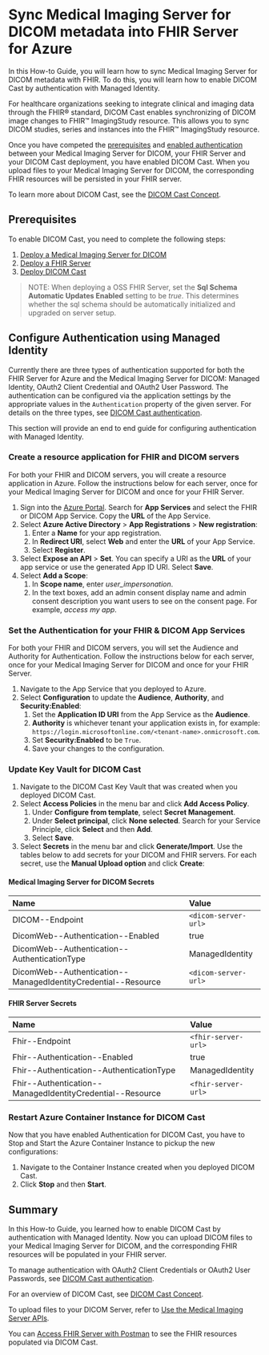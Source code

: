 # Sync Medical Imaging Server for DICOM metadata into FHIR Server for Azure

In this How-to Guide, you will learn how to sync Medical Imaging Server for DICOM metadata with FHIR. To do this, you will learn how to enable DICOM Cast by authentication with Managed Identity.

For healthcare organizations seeking to integrate clinical and imaging data through the FHIR® standard, DICOM Cast enables synchronizing of DICOM image changes to FHIR&trade; ImagingStudy resource. This allows you to sync DICOM studies, series and instances into the FHIR&trade; ImagingStudy resource.

Once you have competed the [prerequisites](#Prerequisites) and [enabled authentication](#Configure-Authentication-using-Managed-Identity) between your Medical Imaging Server for DICOM, your FHIR Server and your DICOM Cast deployment, you have enabled DICOM Cast. When you upload files to your Medical Imaging Server for DICOM, the corresponding FHIR resources will be persisted in your FHIR server.

To learn more about DICOM Cast, see the [DICOM Cast Concept](../concepts/dicom-cast.md).

## Prerequisites

To enable DICOM Cast, you need to complete the following steps:

1. [Deploy a Medical Imaging Server for DICOM](../quickstarts/deploy-via-azure.md)
1. [Deploy a FHIR Server](https://github.com/microsoft/fhir-server)
1. [Deploy DICOM Cast](../quickstarts/deploy-dicom-cast.md)

> NOTE: When deploying a OSS FHIR Server, set the **Sql Schema Automatic Updates Enabled** setting to be *true*. This determines whether the sql schema should be automatically initialized and upgraded on server setup.

## Configure Authentication using Managed Identity

Currently there are three types of authentication supported for both the FHIR Server for Azure and the Medical Imaging Server for DICOM: Managed Identity, OAuth2 Client Credential and OAuth2 User Password. The authentication can be configured via the application settings by the appropriate values in the `Authentication` property of the given server. For details on the three types, see [DICOM Cast authentication](/converter/dicom-cast/docs/authentication.md).

This section will provide an end to end guide for configuring authentication with Managed Identity.

### Create a resource application for FHIR and DICOM servers

For both your FHIR and DICOM servers, you will create a resource application in Azure. Follow the instructions below for each server, once for your Medical Imaging Server for DICOM and once for your FHIR Server.

1. Sign into the [Azure Portal](https://ms.portal.azure.com/). Search for **App Services** and select the FHIR or DICOM App Service. Copy the **URL** of the App Service.
1. Select **Azure Active Directory** > **App Registrations** > **New registration**:
    1. Enter a **Name** for your app registration.
    2. In **Redirect URI**, select **Web** and enter the **URL** of your App Service.
    3. Select **Register**.
1. Select **Expose an API** > **Set**. You can specify a URI as the **URL** of your app service or use the generated App ID URI. Select **Save**.
1. Select **Add a Scope**:
    1. In **Scope name**, enter *user_impersonation*.
    1. In the text boxes, add an admin consent display name and admin consent description you want users to see on the consent page. For example, *access my app*.

### Set the Authentication for your FHIR & DICOM App Services

For both your FHIR and DICOM servers, you will set the Audience and Authority for Authentication. Follow the instructions below for each server, once for your Medical Imaging Server for DICOM and once for your FHIR Server.

1. Navigate to the App Service that you deployed to Azure.
1. Select **Configuration** to update the **Audience**, **Authority**, and **Security:Enabled**:
    1. Set the **Application ID URI** from the App Service as the **Audience**.
    1. **Authority** is whichever tenant your application exists in, for example: ```https://login.microsoftonline.com/<tenant-name>.onmicrosoft.com```.
    1.  Set **Security:Enabled** to be ```True```.
    1.  Save your changes to the configuration.

### Update Key Vault for DICOM Cast

1. Navigate to the DICOM Cast Key Vault that was created when you deployed DICOM Cast.
1. Select **Access Policies** in the menu bar and click **Add Access Policy**.
    1. Under **Configure from template**, select **Secret Management**.
    1. Under **Select principal**, click **None selected**. Search for your Service Principle, click **Select** and then **Add**.
    1. Select **Save**.
1. Select **Secrets** in the menu bar and click **Generate/Import**. Use the tables below to add secrets for your DICOM and FHIR servers. For each secret, use the **Manual Upload option** and click **Create**:

#### Medical Imaging Server for DICOM Secrets

| Name | Value |
| :------- | :----- |
| DICOM--Endpoint | ```<dicom-server-url>``` |
| DicomWeb--Authentication--Enabled | true |
| DicomWeb--Authentication--AuthenticationType | ManagedIdentity |
| DicomWeb--Authentication--ManagedIdentityCredential--Resource | ```<dicom-server-url>``` |

#### FHIR Server Secrets

| Name | Value |
| :------- | :----- |
| Fhir--Endpoint | ```<fhir-server-url>``` |
| Fhir--Authentication--Enabled | true |
| Fhir--Authentication--AuthenticationType | ManagedIdentity |
| Fhir--Authentication--ManagedIdentityCredential--Resource | ```<fhir-server-url>``` |

### Restart Azure Container Instance for DICOM Cast

Now that you have enabled Authentication for DICOM Cast, you have to Stop and Start the Azure Container Instance to pickup the new configurations:

1. Navigate to the Container Instance created when you deployed DICOM Cast.
1. Click **Stop** and then **Start**.

## Summary

In this How-to Guide, you learned how to enable DICOM Cast by authentication with Managed Identity. Now you can upload DICOM files to your Medical Imaging Server for DICOM, and the corresponding FHIR resources will be populated in your FHIR server.

To manage authentication with OAuth2 Client Credentials or OAuth2 User Passwords, see [DICOM Cast authentication](/converter/dicom-cast/docs/authentication.md).

For an overview of DICOM Cast, see [DICOM Cast Concept](../concepts/dicom-cast.md).

To upload files to your DICOM Server, refer to [Use the Medical Imaging Server APIs](../tutorials/use-the-medical-imaging-server-apis.md).

You can [Access FHIR Server with Postman](https://docs.microsoft.com/azure/healthcare-apis/access-fhir-postman-tutorial) to see the FHIR resources populated via DICOM Cast.
